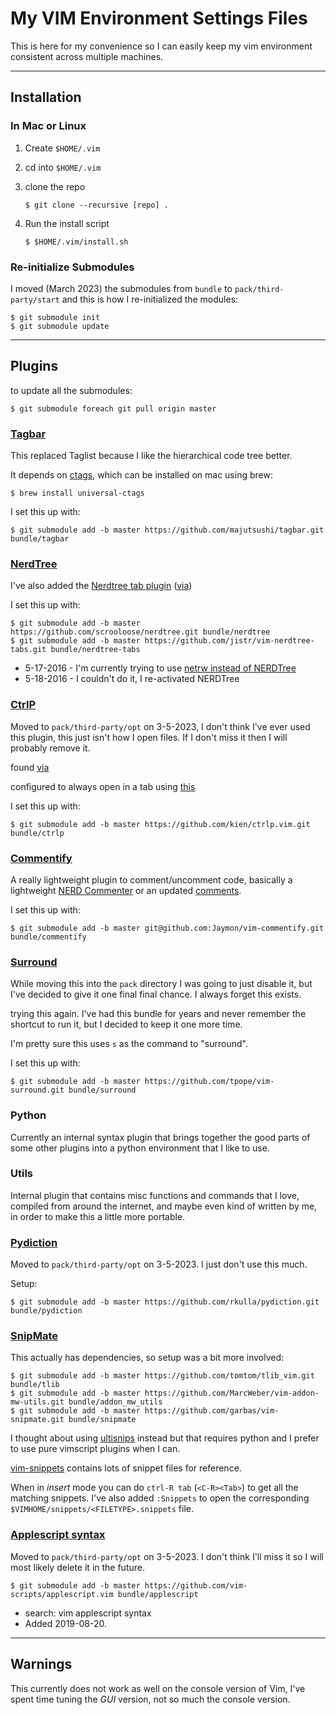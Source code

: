# My VIM Environment Settings Files

This is here for my convenience so I can easily keep my vim environment consistent across multiple machines.


-------------------------------------------------------------------------------

## Installation

### In Mac or Linux

1. Create `$HOME/.vim`

2. cd into `$HOME/.vim`

3. clone the repo

    ```
    $ git clone --recursive [repo] .
    ```

4. Run the install script

    ```
    $ $HOME/.vim/install.sh
    ```


### Re-initialize Submodules

I moved (March 2023) the submodules from `bundle` to `pack/third-party/start` and this is how I re-initialized the modules:

```
$ git submodule init
$ git submodule update
```

-------------------------------------------------------------------------------

## Plugins

to update all the submodules:

    $ git submodule foreach git pull origin master


### [Tagbar](https://github.com/preservim/tagbar)

This replaced Taglist because I like the hierarchical code tree better.

It depends on [ctags](https://github.com/universal-ctags/ctags), which can be installed on mac using brew:

    $ brew install universal-ctags

I set this up with:

    $ git submodule add -b master https://github.com/majutsushi/tagbar.git bundle/tagbar


### [NerdTree](https://github.com/scrooloose/nerdtree)


I've also added the [Nerdtree tab plugin](https://github.com/jistr/vim-nerdtree-tabs) ([via](stackoverflow.com/questions/2283417/vim-and-nerd-tree-can-nerd-tree-persist-across-tabs-in-macvim))

I set this up with:

    $ git submodule add -b master https://github.com/scrooloose/nerdtree.git bundle/nerdtree
    $ git submodule add -b master https://github.com/jistr/vim-nerdtree-tabs.git bundle/nerdtree-tabs


* 5-17-2016 - I'm currently trying to use [netrw instead of NERDTree](https://blog.mozhu.info/vimmers-you-dont-need-nerdtree-18f627b561c3#.6p2s7r8ir)
* 5-18-2016 - I couldn't do it, I re-activated NERDTree


### [CtrlP](https://github.com/kien/ctrlp.vim)

Moved to `pack/third-party/opt` on 3-5-2023, I don't think I've ever used this plugin, this just isn't how I open files. If I don't miss it then I will probably remove it.


found [via](http://www.bestofvim.com/plugin/ctrl-p/)

configured to always open in a tab using [this](https://github.com/kien/ctrlp.vim/issues/160)

I set this up with:

    $ git submodule add -b master https://github.com/kien/ctrlp.vim.git bundle/ctrlp


### [Commentify](https://github.com/Jaymon/vim-commentify)


A really lightweight plugin to comment/uncomment code, basically a lightweight
[NERD Commenter](https://github.com/scrooloose/nerdcommenter) or an updated [comments](http://www.vim.org/scripts/script.php?script_id=1528).

I set this up with:

    $ git submodule add -b master git@github.com:Jaymon/vim-commentify.git bundle/commentify


### [Surround](https://github.com/tpope/vim-surround)

While moving this into the `pack` directory I was going to just disable it, but I've decided to give it one final final chance. I always forget this exists.

trying this again. I've had this bundle for years and never remember the shortcut to run it, but I decided to keep it one more time.

I'm pretty sure this uses `s` as the command to "surround".

I set this up with:

    $ git submodule add -b master https://github.com/tpope/vim-surround.git bundle/surround


### Python

Currently an internal syntax plugin that brings together the good parts of some other plugins into a python environment that I like to use.


### Utils

Internal plugin that contains misc functions and commands that I love, compiled from around the internet, and maybe even kind of written by me, in order to make this a little more portable.


### [Pydiction](https://github.com/rkulla/pydiction)

Moved to `pack/third-party/opt` on 3-5-2023. I just don't use this much.

Setup:

    $ git submodule add -b master https://github.com/rkulla/pydiction.git bundle/pydiction


### [SnipMate](https://github.com/garbas/vim-snipmate)

This actually has dependencies, so setup was a bit more involved:

    $ git submodule add -b master https://github.com/tomtom/tlib_vim.git bundle/tlib
    $ git submodule add -b master https://github.com/MarcWeber/vim-addon-mw-utils.git bundle/addon_mw_utils
    $ git submodule add -b master https://github.com/garbas/vim-snipmate.git bundle/snipmate

I thought about using [ultisnips](https://github.com/SirVer/ultisnips) instead but that requires python and I prefer to use pure vimscript plugins when I can.

[vim-snippets](https://github.com/honza/vim-snippets/blob/master/snippets/python.snippets) contains lots of snippet files for reference.

When in *insert* mode you can do `ctrl-R tab` (`<C-R><Tab>`) to get all the matching snippets. I've also added `:Snippets` to open the corresponding `$VIMHOME/snippets/<FILETYPE>.snippets` file.


### [Applescript syntax](https://www.vim.org/scripts/script.php?script_id=1736)

Moved to `pack/third-party/opt` on 3-5-2023. I don't think I'll miss it so I will most likely delete it in the future.

    $ git submodule add -b master https://github.com/vim-scripts/applescript.vim bundle/applescript


* search: vim applescript syntax
* Added 2019-08-20.


-------------------------------------------------------------------------------

## Warnings

This currently does not work as well on the console version of Vim, I've spent time tuning the *GUI* version,
not so much the console version.


